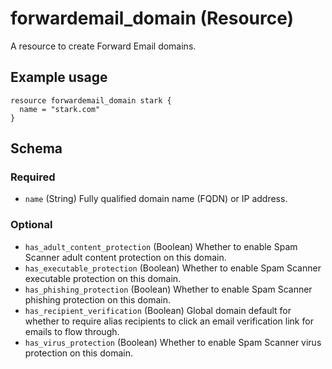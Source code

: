 # forwardemail_domain (Resource)

A resource to create Forward Email domains.

## Example usage

```hcl
resource forwardemail_domain stark {
  name = "stark.com"
}
```

<!-- schema generated by tfplugindocs -->
## Schema

### Required

- `name` (String) Fully qualified domain name (FQDN) or IP address.

### Optional

- `has_adult_content_protection` (Boolean) Whether to enable Spam Scanner adult content protection on this domain.
- `has_executable_protection` (Boolean) Whether to enable Spam Scanner executable protection on this domain.
- `has_phishing_protection` (Boolean) Whether to enable Spam Scanner phishing protection on this domain.
- `has_recipient_verification` (Boolean) Global domain default for whether to require alias recipients to click an email verification link for emails to flow through.
- `has_virus_protection` (Boolean) Whether to enable Spam Scanner virus protection on this domain.
